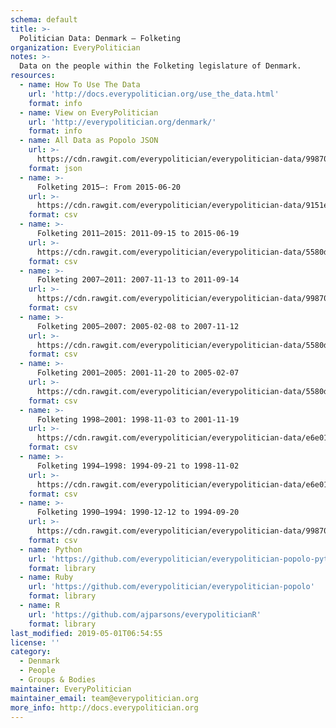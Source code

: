 ```yaml
---
schema: default
title: >-
  Politician Data: Denmark — Folketing
organization: EveryPolitician
notes: >-
  Data on the people within the Folketing legislature of Denmark.
resources:
  - name: How To Use The Data
    url: 'http://docs.everypolitician.org/use_the_data.html'
    format: info
  - name: View on EveryPolitician
    url: 'http://everypolitician.org/denmark/'
    format: info
  - name: All Data as Popolo JSON
    url: >-
      https://cdn.rawgit.com/everypolitician/everypolitician-data/99870ed3d2385971ff7ed69801c4628639a20480/data/Denmark/Folketing/ep-popolo-v1.0.json
    format: json
  - name: >-
      Folketing 2015–: From 2015-06-20
    url: >-
      https://cdn.rawgit.com/everypolitician/everypolitician-data/9151eecd2a82444cf7203555a6fd595724353223/data/Denmark/Folketing/term-2015.csv
    format: csv
  - name: >-
      Folketing 2011–2015: 2011-09-15 to 2015-06-19
    url: >-
      https://cdn.rawgit.com/everypolitician/everypolitician-data/5580dd30ac9602c7e255b56ee26a2e82a0775cd0/data/Denmark/Folketing/term-2011.csv
    format: csv
  - name: >-
      Folketing 2007–2011: 2007-11-13 to 2011-09-14
    url: >-
      https://cdn.rawgit.com/everypolitician/everypolitician-data/99870ed3d2385971ff7ed69801c4628639a20480/data/Denmark/Folketing/term-2007.csv
    format: csv
  - name: >-
      Folketing 2005–2007: 2005-02-08 to 2007-11-12
    url: >-
      https://cdn.rawgit.com/everypolitician/everypolitician-data/5580dd30ac9602c7e255b56ee26a2e82a0775cd0/data/Denmark/Folketing/term-2005.csv
    format: csv
  - name: >-
      Folketing 2001–2005: 2001-11-20 to 2005-02-07
    url: >-
      https://cdn.rawgit.com/everypolitician/everypolitician-data/5580dd30ac9602c7e255b56ee26a2e82a0775cd0/data/Denmark/Folketing/term-2001.csv
    format: csv
  - name: >-
      Folketing 1998–2001: 1998-11-03 to 2001-11-19
    url: >-
      https://cdn.rawgit.com/everypolitician/everypolitician-data/e6e01753b971cb48031d01a1967426ac2fea606f/data/Denmark/Folketing/term-1998.csv
    format: csv
  - name: >-
      Folketing 1994–1998: 1994-09-21 to 1998-11-02
    url: >-
      https://cdn.rawgit.com/everypolitician/everypolitician-data/e6e01753b971cb48031d01a1967426ac2fea606f/data/Denmark/Folketing/term-1994.csv
    format: csv
  - name: >-
      Folketing 1990–1994: 1990-12-12 to 1994-09-20
    url: >-
      https://cdn.rawgit.com/everypolitician/everypolitician-data/99870ed3d2385971ff7ed69801c4628639a20480/data/Denmark/Folketing/term-1990.csv
    format: csv
  - name: Python
    url: 'https://github.com/everypolitician/everypolitician-popolo-python'
    format: library
  - name: Ruby
    url: 'https://github.com/everypolitician/everypolitician-popolo'
    format: library
  - name: R
    url: 'https://github.com/ajparsons/everypoliticianR'
    format: library
last_modified: 2019-05-01T06:54:55
license: ''
category:
  - Denmark
  - People
  - Groups & Bodies
maintainer: EveryPolitician
maintainer_email: team@everypolitician.org
more_info: http://docs.everypolitician.org
---
```

